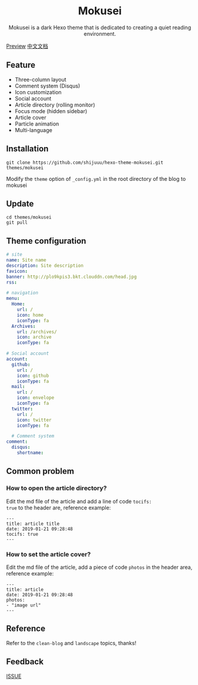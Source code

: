 <h1 align="center">Mokusei</h1>
<p align="center">Mokusei is a dark Hexo theme that is dedicated to creating a quiet reading environment.</p>

[Preview](https://blog.shijukun.com)   [中文文档](#) 

## Feature

* Three-column layout
* Comment system (Disqus)
* Icon customization
* Social account
* Article directory (rolling monitor)
* Focus mode (hidden sidebar)
* Article cover
* Particle animation
* Multi-language

## Installation

```
git clone https://github.com/shijuuu/hexo-theme-mokusei.git themes/mokusei
```
Modify the <code>theme</code> option of <code>_config.yml</code> in the root directory of the blog to mokusei

## Update

```
cd themes/mokusei
git pull
```

## Theme configuration

```yaml
# site
name: Site name    
description: Site description
favicon:
banner: http://plo9kpis3.bkt.clouddn.com/head.jpg
rss:  

# navigation
menu:
  Home:
    url: /
    icon: home
    iconType: fa
  Archives:
    url: /archives/
    icon: archive
    iconType: fa

# Social account
account:
  github:
    url: /
    icon: github
    iconType: fa
  mail:
    url: /
    icon: envelope
    iconType: fa
  twitter:
    url: /
    icon: twitter
    iconType: fa

  # Comment system
comment:
  disqus:
    shortname:  
```

## Common problem


### How to open the article directory?

Edit the md file of the article and add a line of code <code>tocifs: true</code> to the header are, reference example:

```
---
title: article title
date: 2019-01-21 09:28:48
tocifs: true
---
```

### How to set the article cover?

Edit the md file of the article, add a piece of code <code>photos</code> in the header area, reference example:

```
---
title: article
date: 2019-01-21 09:28:48
photos:
- "image url"
---
```

## Reference

Refer to the <code>clean-blog</code> and <code>landscape</code> topics, thanks!

## Feedback

[ISSUE](https://github.com/shijuuu/hexo-theme-mokusei/issues/)
